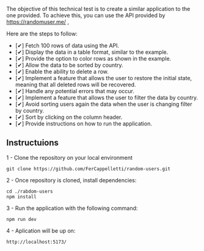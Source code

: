 The objective of this technical test is to create a similar application to the one provided. To achieve this, you can use the API provided by https://randomuser.me/ ,

Here are the steps to follow:

- [✔] Fetch 100 rows of data using the API.
- [✔] Display the data in a table format, similar to the example.
- [✔] Provide the option to color rows as shown in the example.
- [✔] Allow the data to be sorted by country.
- [✔] Enable the ability to delete a row.
- [✔] Implement a feature that allows the user to restore the initial state, meaning that all deleted rows will be recovered.
- [✔] Handle any potential errors that may occur.
- [✔] Implement a feature that allows the user to filter the data by country.
- [✔] Avoid sorting users again the data when the user is changing filter by country.
- [✔] Sort by clicking on the column header.
- [✔] Provide instructions on how to run the application.

## Instructuions
1 - Clone the repository on your local environment

    git clone https://github.com/FerCappelletti/random-users.git

2 - Once repository is cloned, install dependencies:

    cd ./rabdom-users
    npm install

3 - Run the application with the following command:
         
    npm run dev

4 - Aplication will be up on:

    http://localhost:5173/




